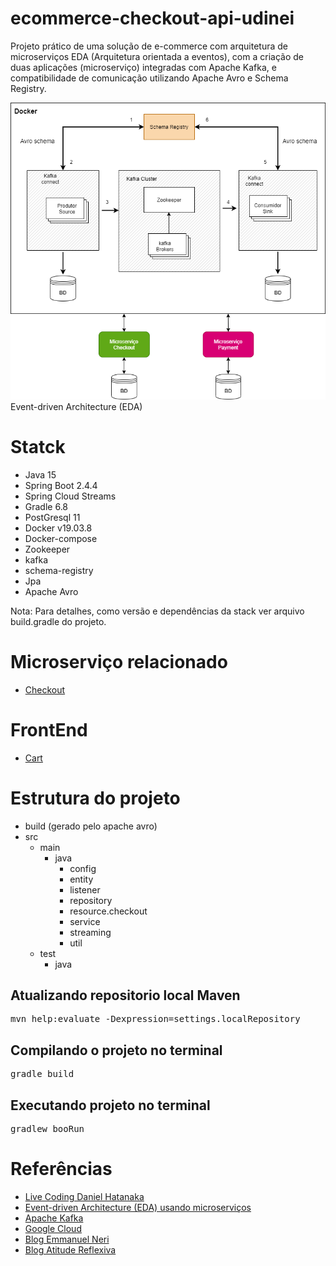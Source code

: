 # ecommerce-checkout-api-udinei
Projeto prático de uma solução de e-commerce com
arquitetura de microserviços EDA (Arquitetura orientada a eventos),
com a criação de duas aplicações (microserviço) integradas com Apache Kafka,
e compatibilidade de comunicação utilizando Apache Avro e Schema Registry.

![](images/arquitetura-sistema.png)
Event-driven Architecture (EDA)

# Statck
- Java 15
- Spring Boot 2.4.4
- Spring Cloud Streams
- Gradle 6.8
- PostGresql 11
- Docker v19.03.8
- Docker-compose
- Zookeeper
- kafka
- schema-registry
- Jpa
- Apache Avro

Nota: Para detalhes, como versão e dependências
da stack ver arquivo build.gradle do projeto.
# Microserviço relacionado
* [Checkout](https://github.com/Udinei/ecommerce-checkout-api)

# FrontEnd
* [Cart](https://github.com/Udinei/ecommerce-checkout-frontend)

# Estrutura do projeto
- build (gerado pelo apache avro)
- src
    - main
        - java
            - config
            - entity
            - listener
            - repository
            - resource.checkout
            - service
            - streaming
            - util
    - test
        - java

## Atualizando repositorio local Maven
<pre>mvn help:evaluate -Dexpression=settings.localRepository
</pre>
## Compilando o projeto no terminal
<pre>gradle build</pre>

## Executando projeto no terminal

<pre>gradlew booRun</pre>



# Referências
* [Live Coding Daniel Hatanaka](https://github.com/hatanakadaniel)
* [Event-driven Architecture (EDA) usando microserviços ](https://medium.com/@marcelomg21/event-driven-architecture-eda-em-uma-arquitetura-de-micro-servi%C3%A7os-1981614cdd45#)
* [Apache Kafka](https://www.confluent.io/what-is-apache-kafka)
* [Google Cloud](https://cloud.google.com/solutions/capturing-change-logs-with-debezium?hl=pt-br)
* [Blog Emmanuel Neri](https://emmanuelneri.com.br/2019/06/04/kafka-no-spring-boot/)
* [Blog Atitude Reflexiva](https://atitudereflexiva.wordpress.com/2020/03/05/apache-kafka-introducao/)
